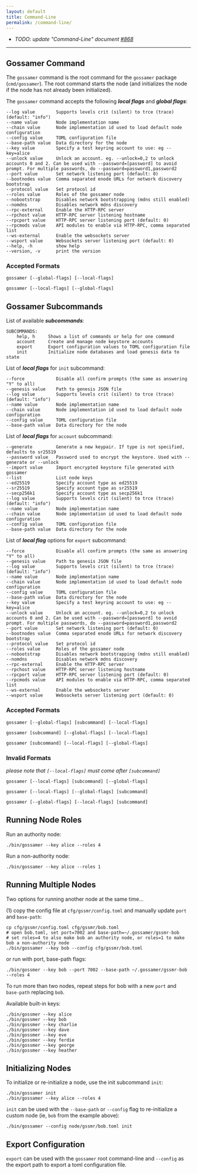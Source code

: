 ```yaml
---
layout: default
title: Command-Line
permalink: /command-line/
---
```


- _TODO: update "Command-Line" document [#868](https://github.com/ChainSafe/gossamer/issues/868)_

---

## Gossamer Command

The `gossamer` command is the root command for the `gossamer` package (`cmd/gossamer`). The root command starts the node (and initializes the node if the node has not already been initialized). 

The `gossamer` command accepts the following ***local flags*** and ***global flags***:

```
--log value        Supports levels crit (silent) to trce (trace) (default: "info")
--name value       Node implementation name
--chain value      Node implementation id used to load default node configuration
--config value     TOML configuration file
--base-path value  Data directory for the node
--key value        Specify a test keyring account to use: eg --key=alice
--unlock value     Unlock an account. eg. --unlock=0,2 to unlock accounts 0 and 2. Can be used with --password=[password] to avoid prompt. For multiple passwords, do --password=password1,password2
--port value       Set network listening port (default: 0)
--bootnodes value  Comma separated enode URLs for network discovery bootstrap
--protocol value   Set protocol id
--roles value      Roles of the gossamer node
--nobootstrap      Disables network bootstrapping (mdns still enabled)
--nomdns           Disables network mdns discovery
--rpc-external     Enable the HTTP-RPC server
--rpchost value    HTTP-RPC server listening hostname
--rpcport value    HTTP-RPC server listening port (default: 0)
--rpcmods value    API modules to enable via HTTP-RPC, comma separated list
--ws-external      Enable the websockets server
--wsport value     Websockets server listening port (default: 0)
--help, -h         show help
--version, -v      print the version
```

### Accepted Formats

```
gossamer [--global-flags] [--local-flags]
```

```
gossamer [--local-flags] [--global-flags] 
```

## Gossamer Subcommands

List of available ***subcommands***:

```
SUBCOMMANDS:
    help, h     Shows a list of commands or help for one command
    account     Create and manage node keystore accounts
    export      Export configuration values to TOML configuration file
    init        Initialize node databases and load genesis data to state
```

List of ***local flags*** for `init` subcommand:

```
--force            Disable all confirm prompts (the same as answering "Y" to all)
--genesis value    Path to genesis JSON file
--log value        Supports levels crit (silent) to trce (trace) (default: "info")
--name value       Node implementation name
--chain value      Node implementation id used to load default node configuration
--config value     TOML configuration file
--base-path value  Data directory for the node
```

List of ***local flags*** for `account` subcommand:

```
--generate         Generate a new keypair. If type is not specified, defaults to sr25519
--password value   Password used to encrypt the keystore. Used with --generate or --unlock
--import value     Import encrypted keystore file generated with gossamer
--list             List node keys
--ed25519          Specify account type as ed25519
--sr25519          Specify account type as sr25519
--secp256k1        Specify account type as secp256k1
--log value        Supports levels crit (silent) to trce (trace) (default: "info")
--name value       Node implementation name
--chain value      Node implementation id used to load default node configuration
--config value     TOML configuration file
--base-path value  Data directory for the node
```

List of ***local flag*** options for `export` subcommand:

```
--force            Disable all confirm prompts (the same as answering "Y" to all)
--genesis value    Path to genesis JSON file
--log value        Supports levels crit (silent) to trce (trace) (default: "info")
--name value       Node implementation name
--chain value      Node implementation id used to load default node configuration
--config value     TOML configuration file
--base-path value  Data directory for the node
--key value        Specify a test keyring account to use: eg --key=alice
--unlock value     Unlock an account. eg. --unlock=0,2 to unlock accounts 0 and 2. Can be used with --password=[password] to avoid prompt. For multiple passwords, do --password=password1,password2
--port value       Set network listening port (default: 0)
--bootnodes value  Comma separated enode URLs for network discovery bootstrap
--protocol value   Set protocol id
--roles value      Roles of the gossamer node
--nobootstrap      Disables network bootstrapping (mdns still enabled)
--nomdns           Disables network mdns discovery
--rpc-external     Enable the HTTP-RPC server
--rpchost value    HTTP-RPC server listening hostname
--rpcport value    HTTP-RPC server listening port (default: 0)
--rpcmods value    API modules to enable via HTTP-RPC, comma separated list
--ws-external      Enable the websockets server
--wsport value     Websockets server listening port (default: 0)
```

### Accepted Formats

```
gossamer [--global-flags] [subcommand] [--local-flags]
```

```
gossamer [subcommand] [--global-flags] [--local-flags]
```

```
gossamer [subcommand] [--local-flags] [--global-flags]
```

### Invalid Formats

_please note that `[--local-flags]` must come after `[subcommand]`_

```
gossamer [--local-flags] [subcommand] [--global-flags] 
```

```
gossamer [--local-flags] [--global-flags] [subcommand] 
```

```
gossamer [--global-flags] [--local-flags] [subcommand] 
```

## Running Node Roles

Run an authority node:
```
./bin/gossamer --key alice --roles 4
```

Run a non-authority node:
```
./bin/gossamer --key alice --roles 1
```

## Running Multiple Nodes

Two options for running another node at the same time...

(1) copy the config file at `cfg/gssmr/config.toml` and manually update `port` and `base-path`:
```
cp cfg/gssmr/config.toml cfg/gssmr/bob.toml
# open bob.toml, set port=7002 and base-path=~/.gossamer/gssmr-bob
# set roles=4 to also make bob an authority node, or roles=1 to make bob a non-authority node
./bin/gossamer --key bob --config cfg/gssmr/bob.toml
```

or run with port, base-path flags:
```
./bin/gossmer --key bob --port 7002 --base-path ~/.gossamer/gssmr-bob --roles 4
```

To run more than two nodes, repeat steps for bob with a new `port` and `base-path` replacing `bob`.

Available built-in keys:
```
./bin/gossmer --key alice
./bin/gossmer --key bob
./bin/gossmer --key charlie
./bin/gossmer --key dave
./bin/gossmer --key eve
./bin/gossmer --key ferdie
./bin/gossmer --key george
./bin/gossmer --key heather
```

## Initializing Nodes

To initialize or re-initialize a node, use the init subcommand `init`:
```
./bin/gossamer init
./bin/gossamer --key alice --roles 4
```

`init` can be used with the `--base-path` or `--config` flag to re-initialize a custom node (ie, `bob` from the example above):
```
./bin/gossamer --config node/gssmr/bob.toml init
```

## Export Configuration

`export` can be used with the `gossamer` root command-line and `--config` as the export path to export a toml configuration file.
